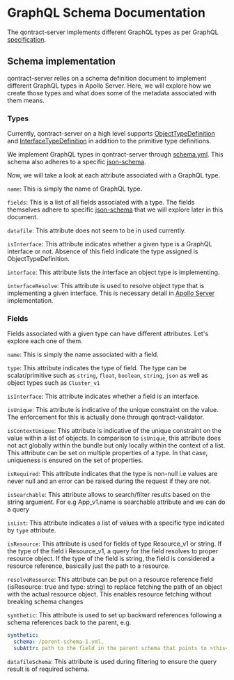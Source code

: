 # GraphQL Schema Documentation
The qontract-server implements different GraphQL types as per GraphQL [specification](https://spec.graphql.org/June2018/#sec-Types).

## Schema implementation
qontract-server relies on a schema definition document to implement different GraphQL types in Apollo Server. Here, we will explore how we create those types and what does some of the metadata associated with them means.

### Types
Currently, qontract-server on a high level supports [ObjectTypeDefinition](https://spec.graphql.org/June2018/#ObjectTypeDefinition) and [InterfaceTypeDefinition](https://spec.graphql.org/June2018/#InterfaceTypeDefinition) in addition to the primitive type definitions.

We implement GraphQL types in qontract-server through [schema.yml](https://github.com/app-sre/qontract-schemas/blob/main/graphql-schemas/schema.yml). This schema also adheres to a specific [json-schema](https://github.com/app-sre/qontract-schemas/blob/main/schemas/app-interface/graphql-schemas-1.yml).

Now, we will take a look at each attribute associated with a GraphQL type.

`name`: This is simply the name of GraphQL type. 

`fields`: This is a list of all fields associated with a type. The fields themselves adhere to specific [json-schema](https://github.com/app-sre/qontract-schemas/blob/main/schemas/app-interface/graphql-schemas-1.yml) that we will explore later in this document.

`datafile`: This attribute does not seem to be in used currently. 

`isInterface`: This attribute indicates whether a given type is a GraphQL interface or not. Absence of this field indicate the type assigned is ObjectTypeDefinition.

`interface`: This attribute lists the interface an object type is implementing.

`interfaceResolve`: This attribute is used to resolve object type that is implementing a given interface. This is necessary detail in [Apollo Server](https://www.apollographql.com/docs/apollo-server/schema/unions-interfaces/#resolving-an-interface) implementation.



### Fields
Fields associated with a given type can have different attributes. Let's explore each one of them.

`name`: This is simply the name associated with a field.

`type`: This attribute indicates the type of field. The type can be scalar/primitive such as `string`, `float`, `boolean`, `string`, `json` as well as object types such as `Cluster_v1`

`isInterface`: This attribute indicates whether a field is an interface. 

`isUnique`: This attribute is indicative of the unique constraint on the value. The enforcement for this is actually done through qontract-validator.

`isContextUnique`: This attribute is indicative of the unique constraint on the value within a list of objects. In comparison to `isUnique`, this attribute does not act globally within the bundle but only locally within the context of a list. This attribute can be set on multiple properties of a type. In that case, uniqueness is ensured on the set of properties.

`isRequired`: This attribute indicates that the type is non-null i.e values are never null and an error can be raised during the request if they are not.

`isSearchable`: This attribute allows to search/filter results based on the string argument. For e.g App_v1.name is searchable attribute and we can do a query 

`isList`: This attribute indicates a list of values with a specific type indicated by `type` attribute. 

`isResource`: This attribute is used for fields of type Resource_v1 or string. If the type of the field i Resource_v1, a query for the field resolves to proper resource object. If the type of the field is string, the field is considered a resource reference, basically just the path to a resource.

`resolveResource`: This attribute can be put on a resource reference field (isResource: true and type: string) to replace fetching the path of an object with the actual resource object. This enables resource fetching without breaking schema changes

`synthetic`: This attribute is used to set up backward references following a schema references back to the parent, e.g.

```yaml
synthetic:
  schema: /parent-schema-1.yml,
  subAttr: path to the field in the parent schema that points to >this< schema using . (dot) as path delimiter
```

`datafileSchema`: This attribute is used during filtering to ensure the query result is of required schema.
